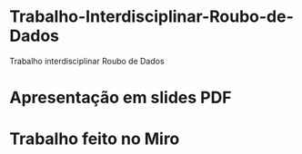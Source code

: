 # Trabalho-Interdisciplinar-Roubo-de-Dados
Trabalho interdisciplinar Roubo de Dados

# Apresentação em slides PDF
[](<../Roubos de dados Apresentação PDF Trabalho interdiscilinar.pdf>)


# Trabalho feito no Miro
[](<../Roubo de dados Miro Trabalho interdisciplinar.pdf>)